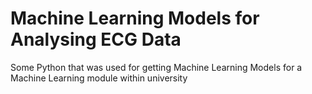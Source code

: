 # Machine Learning Models for Analysing ECG Data
Some Python that was used for getting Machine Learning Models for a Machine Learning module within university
